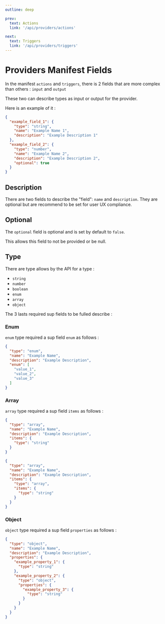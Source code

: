 ```yaml
---
outline: deep

prev:
  text: Actions
  link: '/api/providers/actions'

next:
  text: Triggers
  link: '/api/providers/triggers'
---
```


# Providers Manifest Fields

In the manifest `actions` and `triggers`, there is 2 fields that are more complex than others : `input` and `output`

These two can describe types as input or output for the provider.

Here is an example of it :

```json
{
  "example_field_1": {
    "type": "string",
    "name": "Example Name 1",
    "description": "Example Description 1"
  },
  "example_field_2": {
    "type": "number",
    "name": "Example Name 2",
    "description": "Example Description 2",
    "optional": true
  }
}
```

## Description

There are two fields to describe the "field": `name` and `description`. They are optional but are recommend to be set for user UX compliance.

## Optional

The `optional` field is optional and is set by default to `false`.

This allows this field to not be provided or be null.

## Type

There are type allows by the API for a type :

- `string`
- `number`
- `boolean`
- `enum`
- `array`
- `object`

The 3 lasts required sup fields to be fulled describe :

### Enum

`enum` type required a sup field `enum` as follows :

```json
{
  "type": "enum",
  "name": "Example Name",
  "description": "Example Description",
  "enum": [
    "value_1",
    "value_2",
    "value_3"
  ]
}
```

### Array

`array` type required a sup field `items` as follows :

```json
{
  "type": "array",
  "name": "Example Name",
  "description": "Example Description",
  "items": {
    "type": "string"
  }
}
```
```json
{
  "type": "array",
  "name": "Example Name",
  "description": "Example Description",
  "items": {
    "type": "array",
    "items": {
      "type": "string"
    }
  }
}
```

### Object

`object` type required a sup field `properties` as follows :


```json
{
  "type": "object",
  "name": "Example Name",
  "description": "Example Description",
  "properties": {
    "example_property_1": {
      "type": "string"
    },
    "example_property_2": {
      "type": "object",
      "properties": {
        "example_property_3": {
          "type": "string"
        }
      }
    }
  }
}
```
